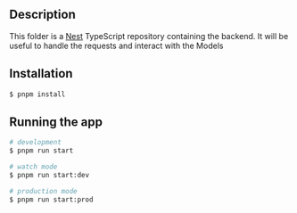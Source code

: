 ## Description

This folder is a [Nest](https://github.com/nestjs/nest) TypeScript repository containing the backend.
It will be useful to handle the requests and interact with the Models

## Installation

```bash
$ pnpm install
```

## Running the app

```bash
# development
$ pnpm run start

# watch mode
$ pnpm run start:dev

# production mode
$ pnpm run start:prod
```
